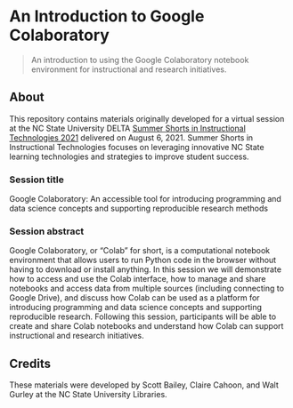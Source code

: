 # An Introduction to Google Colaboratory

> An introduction to using the Google Colaboratory notebook environment for instructional and research initiatives.

## About

This repository contains materials originally developed for a virtual session at the NC State University DELTA [Summer Shorts in Instructional Technologies 2021](https://sites.google.com/ncsu.edu/summer-shorts-2021) delivered on August 6, 2021. Summer Shorts in Instructional Technologies focuses on leveraging innovative NC State learning technologies and strategies to improve student success.

### Session title

Google Colaboratory: An accessible tool for introducing programming and data science concepts and supporting reproducible research methods

### Session abstract

Google Colaboratory, or “Colab” for short, is a computational notebook environment that allows users to run Python code in the browser without having to download or install anything. In this session we will demonstrate how to access and use the Colab interface, how to manage and share notebooks and access data from multiple sources (including connecting to Google Drive), and discuss how Colab can be used as a platform for introducing programming and data science concepts and supporting reproducible research. Following this session, participants will be able to create and share Colab notebooks and understand how Colab can support instructional and research initiatives.

## Credits

These materials were developed by Scott Bailey, Claire Cahoon, and Walt Gurley at the NC State University Libraries.